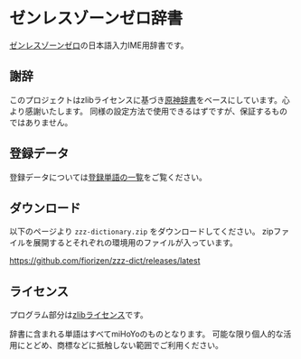 # ゼンレスゾーンゼロ辞書

[ゼンレスゾーンゼロ](https://zenless.hoyoverse.com)の日本語入力IME用辞書です。

## 謝辞

このプロジェクトはzlibライセンスに基づき[原神辞書](https://github.com/kotofurumiya/genshin-dict)をベースにしています。心より感謝いたします。
同様の設定方法で使用できるはずですが、保証するものではありません。

## 登録データ

登録データについては[登録単語の一覧](./docs/dict_data.md)をご覧ください。

## ダウンロード

以下のページより `zzz-dictionary.zip` をダウンロードしてください。
zipファイルを展開するとそれぞれの環境用のファイルが入っています。

https://github.com/fiorizen/zzz-dict/releases/latest

## ライセンス

プログラム部分は[zlibライセンス](./LICENSE)です。

辞書に含まれる単語はすべてmiHoYoのものとなります。
可能な限り個人的な活用にとどめ、商標などに抵触しない範囲でご利用ください。
